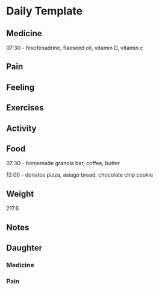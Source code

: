 # Daily Template

## Medicine

07:30 - fexofenadrine, flaxseed oil, vitamin D, vitamin c 


## Pain


## Feeling


## Exercises


## Activity


## Food

07:30 - homemade granola bar, coffee, butter

12:00 - donatos pizza, asiago bread, chocolate chip cookie 


## Weight

217.6

## Notes


## Daughter


### Medicine


### Pain
